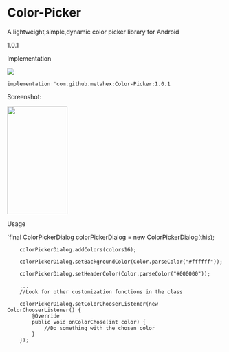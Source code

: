 # Color-Picker
A lightweight,simple,dynamic color picker library for Android

1.0.1

Implementation

[![](https://jitpack.io/v/metahex/Color-Picker.svg)](https://jitpack.io/#metahex/Color-Picker)

`implementation 'com.github.metahex:Color-Picker:1.0.1`

Screenshot:

<img src="https://github.com/metahex/Color-Picker/blob/master/ss1.png" width="140" height="250"/>

Usage

`final ColorPickerDialog colorPickerDialog = new ColorPickerDialog(this);

        colorPickerDialog.addColors(colors16);

        colorPickerDialog.setBackgroundColor(Color.parseColor("#ffffff"));
        
        colorPickerDialog.setHeaderColor(Color.parseColor("#000000"));
        
        ...
        //Look for other customization functions in the class
        
        colorPickerDialog.setColorChooserListener(new ColorChooserListener() {
            @Override
            public void onColorChose(int color) {
                //Do something with the chosen color
            }
        });
        `
